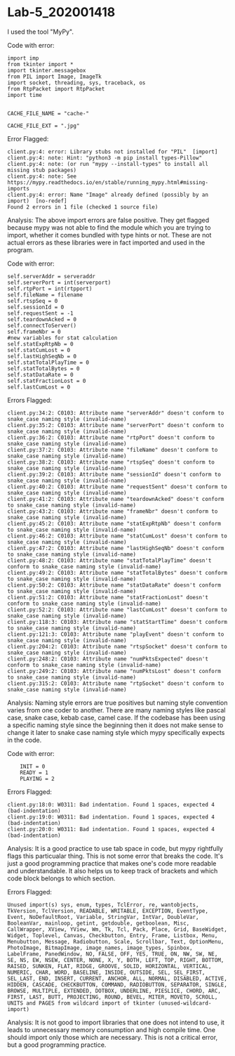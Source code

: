 # Lab-5_202001418

I used the tool "MyPy".

Code with error:
```
import imp
from tkinter import *
import tkinter.messagebox
from PIL import Image, ImageTk
import socket, threading, sys, traceback, os
from RtpPacket import RtpPacket
import time 


CACHE_FILE_NAME = "cache-"

CACHE_FILE_EXT = ".jpg"
```
Error Flagged:
```
client.py:4: error: Library stubs not installed for "PIL"  [import]
client.py:4: note: Hint: "python3 -m pip install types-Pillow"
client.py:4: note: (or run "mypy --install-types" to install all missing stub packages)
client.py:4: note: See https://mypy.readthedocs.io/en/stable/running_mypy.html#missing-imports
client.py:4: error: Name "Image" already defined (possibly by an import)  [no-redef]
Found 2 errors in 1 file (checked 1 source file)    
```

Analysis:
The above import errors are false positive. They get flagged because mypy was not able to find the module which you are trying to import, whether it comes bundled with type hints or not. These are not actual errors as these libraries were in fact imported and used in the program.

Code with error:
```
self.serverAddr = serveraddr
self.serverPort = int(serverport)
self.rtpPort = int(rtpport)
self.fileName = filename
self.rtspSeq = 0
self.sessionId = 0
self.requestSent = -1
self.teardownAcked = 0
self.connectToServer()
self.frameNbr = 0
#new variables for stat calculation
self.statExpRtpNb = 0 
self.statCumLost = 0
self.lastHighSeqNb = 0  
self.statTotalPlayTime = 0 
self.statTotalBytes = 0 
self.statDataRate = 0
self.statFractionLost = 0
self.lastCumLost = 0
```

Errors Flagged:
```
client.py:34:2: C0103: Attribute name "serverAddr" doesn't conform to snake_case naming style (invalid-name)                                                            client.py:35:2: C0103: Attribute name "serverPort" doesn't conform to snake_case naming style (invalid-name)
client.py:36:2: C0103: Attribute name "rtpPort" doesn't conform to snake_case naming style (invalid-name)
client.py:37:2: C0103: Attribute name "fileName" doesn't conform to snake_case naming style (invalid-name)
client.py:38:2: C0103: Attribute name "rtspSeq" doesn't conform to snake_case naming style (invalid-name)
client.py:39:2: C0103: Attribute name "sessionId" doesn't conform to snake_case naming style (invalid-name)
client.py:40:2: C0103: Attribute name "requestSent" doesn't conform to snake_case naming style (invalid-name)
client.py:41:2: C0103: Attribute name "teardownAcked" doesn't conform to snake_case naming style (invalid-name)
client.py:43:2: C0103: Attribute name "frameNbr" doesn't conform to snake_case naming style (invalid-name)
client.py:45:2: C0103: Attribute name "statExpRtpNb" doesn't conform to snake_case naming style (invalid-name)
client.py:46:2: C0103: Attribute name "statCumLost" doesn't conform to snake_case naming style (invalid-name)
client.py:47:2: C0103: Attribute name "lastHighSeqNb" doesn't conform to snake_case naming style (invalid-name)
client.py:48:2: C0103: Attribute name "statTotalPlayTime" doesn't conform to snake_case naming style (invalid-name)
client.py:49:2: C0103: Attribute name "statTotalBytes" doesn't conform to snake_case naming style (invalid-name)
client.py:50:2: C0103: Attribute name "statDataRate" doesn't conform to snake_case naming style (invalid-name)
client.py:51:2: C0103: Attribute name "statFractionLost" doesn't conform to snake_case naming style (invalid-name)
client.py:52:2: C0103: Attribute name "lastCumLost" doesn't conform to snake_case naming style (invalid-name)
client.py:118:3: C0103: Attribute name "statStartTime" doesn't conform to snake_case naming style (invalid-name)
client.py:121:3: C0103: Attribute name "playEvent" doesn't conform to snake_case naming style (invalid-name)
client.py:204:2: C0103: Attribute name "rtspSocket" doesn't conform to snake_case naming style (invalid-name)
client.py:248:2: C0103: Attribute name "numPktsExpected" doesn't conform to snake_case naming style (invalid-name)
client.py:249:2: C0103: Attribute name "numPktsLost" doesn't conform to snake_case naming style (invalid-name)
client.py:315:2: C0103: Attribute name "rtpSocket" doesn't conform to snake_case naming style (invalid-name)     
```

Analysis:
Naming style errors are true positives but naming style convention varies from one coder to another. There are many naming styles like pascal case, snake case, kebab case, camel case. If the codebase has been using a specific naming style since the beginning then it does not make sense to change it later to snake case naming style which mypy specifically expects in the code.

Code with error:
```
	INIT = 0
	READY = 1
	PLAYING = 2
```

Errors Flagged:
```
client.py:18:0: W0311: Bad indentation. Found 1 spaces, expected 4 (bad-indentation)
client.py:19:0: W0311: Bad indentation. Found 1 spaces, expected 4 (bad-indentation)
client.py:20:0: W0311: Bad indentation. Found 1 spaces, expected 4 (bad-indentation) 
```

Analysis:
It is a good practice to use tab space in code, but mypy rightfully flags this particualar thing. This is not some error that breaks the code. It's just a good programming practice that makes one's code more readable and understandable. It also helps us to keep track of brackets and which code block belongs to which section.

Errors Flagged:
```
Unused import(s) sys, enum, types, TclError, re, wantobjects, TkVersion, TclVersion, READABLE, WRITABLE, EXCEPTION, EventType, Event, NoDefaultRoot, Variable, StringVar, IntVar, DoubleVar, BooleanVar, mainloop, getint, getdouble, getboolean, Misc, CallWrapper, XView, YView, Wm, Tk, Tcl, Pack, Place, Grid, BaseWidget, Widget, Toplevel, Canvas, Checkbutton, Entry, Frame, Listbox, Menu, Menubutton, Message, Radiobutton, Scale, Scrollbar, Text, OptionMenu, PhotoImage, BitmapImage, image_names, image_types, Spinbox, LabelFrame, PanedWindow, NO, FALSE, OFF, YES, TRUE, ON, NW, SW, NE, SE, NS, EW, NSEW, CENTER, NONE, X, Y, BOTH, LEFT, TOP, RIGHT, BOTTOM, RAISED, SUNKEN, FLAT, RIDGE, GROOVE, SOLID, HORIZONTAL, VERTICAL, NUMERIC, CHAR, WORD, BASELINE, INSIDE, OUTSIDE, SEL, SEL_FIRST, SEL_LAST, END, INSERT, CURRENT, ANCHOR, ALL, NORMAL, DISABLED, ACTIVE, HIDDEN, CASCADE, CHECKBUTTON, COMMAND, RADIOBUTTON, SEPARATOR, SINGLE, BROWSE, MULTIPLE, EXTENDED, DOTBOX, UNDERLINE, PIESLICE, CHORD, ARC, FIRST, LAST, BUTT, PROJECTING, ROUND, BEVEL, MITER, MOVETO, SCROLL, UNITS and PAGES from wildcard import of tkinter (unused-wildcard-import)
```

Analysis: It is not good to import libraries that one does not intend to use, it leads to unnecessary memory consumption and high compile time. One should import only those which are necessary. This is not a critical error, but a good programming practice.
